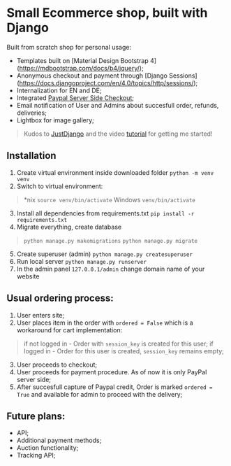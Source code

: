 # Small Ecommerce shop, built with Django

Built from scratch shop for personal usage:
* Templates built on [Material Design Bootstrap 4] (https://mdbootstrap.com/docs/b4/jquery/);
* Anonymous checkout and payment through [Django Sessions] (https://docs.djangoproject.com/en/4.0/topics/http/sessions/);
* Internalization for EN and DE;
* Integrated [Paypal Server Side Checkout](https://github.com/paypal/Checkout-Python-SDK);
* Email notification of User and Admins about succesfull order, refunds, deliveries;
* Lightbox for image gallery;

> Kudos to [JustDjango](https://github.com/justdjango/django-ecommerce) and 
> the video [tutorial](https://www.youtube.com/watch?v=YZvRrldjf1Y) for getting me started!


## Installation
1. Create virtual environment inside downloaded folder `python -m venv venv`
2. Switch to virtual environment: 
> *nix `source venv/bin/activate`
> Windows `venv/bin/activate`
3. Install all dependencies from requirements.txt `pip install -r requirements.txt`
4. Migrate everything, create database 
> `python manage.py makemigrations`
> `python manage.py migrate`
5. Create superuser (admin) `python manage.py createsuperuser`
6. Run local server `python manage.py runserver`
7. In the admin panel `127.0.0.1/admin` change domain name of your website

## Usual ordering process:
1. User enters site;
2. User places item in the order with `ordered = False` which is a workaround for cart implementation:
> if not logged in - Order with `session_key` is created for this user;
> if logged in - Order for this user is created, `session_key` remains empty;
3. User proceeds to checkout;
4. User proceeds for payment procedure. As of now it is only PayPal server side;
5. After succesfull capture of Paypal credit, Order is marked `ordered = True` and available for admin to proceed with the delivery;


## Future plans:    
* API;
* Additional payment methods;
* Auction functionality;
* Tracking API;